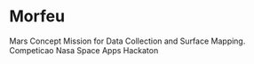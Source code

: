 # Morfeu
Mars Concept Mission for Data Collection and Surface Mapping.
Competicao Nasa Space Apps Hackaton
